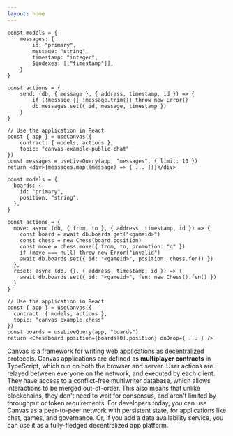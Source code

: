 ```yaml
---
layout: home
---
```


<HeroRow text="Multiplayer computing for the decentralized web" :image="{ light: '/graphic_mainframe_4.png', dark: '/graphic_mainframe_3.png' }" tagline="Canvas is a peer-to-peer stack for building web applications as decentralized protocols, with no blockchains required." v-bind:bullets="['Provides realtime sync for libp2p and signed data', 'Comes with embedded SQLite + IndexedDB', 'Fully programmable in TypeScript']">
  <HeroAction theme="brand big" text="Tutorial" href="/1-introduction" />
  <HeroAction theme="alt big" text="API Docs" href="/readme-core" />
</HeroRow>

<!--
<FeatureRow title="Demo">
  <FeatureCard title="Messaging" details="Deploy simple applications like chat & copresence." />
  <FeatureCard title="CausalDB" details="Write complex application backends in TypeScript, in your current workflow." />
  <FeatureCard title="CausalVM" details="Build immutable applications, with code and data stored on IPFS data structures."/>
</FeatureRow>
-->

<DemoToggle v-bind:options="['Game', 'Messaging']" defaultOption="Game"></DemoToggle>

<DemoCell />

```tsx:Messaging preview
const models = {
	messages: {
		id: "primary",
		message: "string",
		timestamp: "integer",
		$indexes: [["timestamp"]],
	}
}

const actions = {
	send: (db, { message }, { address, timestamp, id }) => {
		if (!message || !message.trim()) throw new Error()
		db.messages.set({ id, message, timestamp })
	}
}

// Use the application in React
const { app } = useCanvas({
	contract: { models, actions },
	topic: "canvas-example-public-chat"
})
const messages = useLiveQuery(app, "messages", { limit: 10 })
return <div>{messages.map((message) => { ... })}</div>
```

```tsx:Game preview
const models = {
  boards: {
    id: "primary",
    position: "string",
  },
}

const actions = {
  move: async (db, { from, to }, { address, timestamp, id }) => {
    const board = await db.boards.get("<gameid>")
    const chess = new Chess(board.position)
    const move = chess.move({ from, to, promotion: "q" })
    if (move === null) throw new Error("invalid")
    await db.boards.set({ id: "<gameid>", position: chess.fen() })
  },
  reset: async (db, {}, { address, timestamp, id }) => {
    await db.boards.set({ id: "<gameid>", fen: new Chess().fen() })
  }
}

// Use the application in React
const { app } = useCanvas({
  contract: { models, actions },
  topic: "canvas-example-chess"
})
const boards = useLiveQuery(app, "boards")
return <Chessboard position={boards[0].position} onDrop={ ... } />
```

<TextRow title="About Canvas">
  <TextItem>Canvas is a framework for writing web applications as decentralized protocols.</TextItem>
  <TextItem>Canvas applications are defined as <strong>multiplayer contracts</strong> in TypeScript, which run on both the browser and server.</TextItem>
  <TextItem>User actions are relayed between everyone on the network, and executed by each client. They have access to a conflict-free multiwriter database, which allows interactions to be merged out-of-order.</TextItem>
  <TextItem>This also means that unlike blockchains, they don't need to wait for consensus, and aren't limited by throughput or token requirements.</TextItem>
  <TextItem>For developers today, you can use Canvas as a peer-to-peer network with persistent state, for applications like chat, games, and governance. Or, if you add a data availability service, you can use it as a fully-fledged decentralized app platform.</TextItem>
</TextRow>

<FeatureRow title="Interoperable Everywhere" detail="Canvas supports any cryptographically verifiable authentication strategy, including Web3 wallets, W3C DIDs, and even Apple & Google SSO. You can write your own custom adapters to support other authorization methods.">
  <FeatureCard title="Sign in with Wallet" details="Log in with a Web3 wallet from Ethereum. Also supports other chains like Cosmos, Solana, and Polkadot." linkText="Available today" />
  <FeatureCard title="Sign in with Bluesky" details="Log in with your decentralized identity from the Bluesky PLC network."/>
  <FeatureCard title="Sign in with OpenID" details="Log in trustlessly with Google, Apple, or other SSO providers, using zero-knowledge proofs." soon="Coming soon"/>
</FeatureRow>

<FeatureRow title="Built on Real-Time Collaboration" detail="Canvas is built on a realtime multiplayer database, that uses the same technology that powers Google Docs and Figma. We've abstracted away most of the complexity in these open-source modules below.">
  <FeatureCard title="Okra" details="A deterministic Prolly-tree that allows fast sync between ordered sets of actions." link="https://github.com/canvasxyz/okra" linkText="Github" secondaryLink="https://joelgustafson.com/posts/2023-05-04/merklizing-the-key-value-store-for-fun-and-profit" secondaryLinkText="Blog Post"/>
  <FeatureCard title="GossipLog" details="A decentralized, authenticated multiwriter log that allows functions to retrieve data from the past." link="https://github.com/canvasxyz/canvas/tree/main/packages/gossiplog" soon="Blog post coming soon"/>
  <FeatureCard title="ModelDB" details="A cross-platform relational database wrapper, supporting IndexedDB and SQLite." link="https://github.com/canvasxyz/canvas/tree/main/packages/modeldb"/>
  <FeatureCard title="Persister" details="A bundler that persists individual actions to Arweave, and rebundles them for efficient later retrieval." link="https://github.com/canvasxyz/canvas/tree/main/packages/persister-arweave"/>
</FeatureRow>

<HomepageFooter />